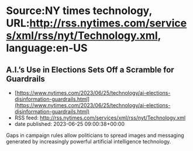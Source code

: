 # Source:NY times technology, URL:http://rss.nytimes.com/services/xml/rss/nyt/Technology.xml, language:en-US

## A.I.’s Use in Elections Sets Off a Scramble for Guardrails
 - [https://www.nytimes.com/2023/06/25/technology/ai-elections-disinformation-guardrails.html](https://www.nytimes.com/2023/06/25/technology/ai-elections-disinformation-guardrails.html)
 - RSS feed: http://rss.nytimes.com/services/xml/rss/nyt/Technology.xml
 - date published: 2023-06-25 09:00:38+00:00

Gaps in campaign rules allow politicians to spread images and messaging generated by increasingly powerful artificial intelligence technology.

